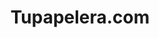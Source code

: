 ---
title: "Tupapelera.com"
url: /ciudad-autonoma-de-buenos-aires/tupapelera-com/
shop: Schreibwaren
---
